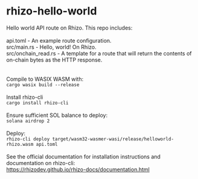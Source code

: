 # rhizo-hello-world
Hello world API route on Rhizo. This repo includes:
</br>
</br>
api.toml - An example route configuration.
</br>
src/main.rs - Hello, world! On Rhizo.
</br>
src/onchain_read.rs - A template for a route that will return the contents of on-chain bytes as the HTTP response.
</br>
</br>
</br>
Compile to WASIX WASM with:
</br>
`cargo wasix build --release`
</br></br>
Install rhizo-cli</br>
`cargo install rhizo-cli`</br></br>
Ensure sufficient SOL balance to deploy:</br>
`solana airdrop 2`</br></br>
Deploy:</br>
`rhizo-cli deploy target/wasm32-wasmer-wasi/release/helloworld-rhizo.wasm api.toml`
</br></br>
See the official documentation for installation instructions and documentation on rhizo-cli:</br>
https://rhizodev.github.io/rhizo-docs/documentation.html
